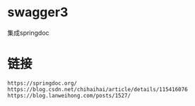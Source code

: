 # swagger3
集成springdoc
# 链接
	https://springdoc.org/
	https://blog.csdn.net/chihaihai/article/details/115416076
	https://blog.lanweihong.com/posts/1527/
